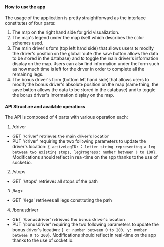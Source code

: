 #### How to use the app
The usage of the application is pretty straightforward as the interface constitutes of four parts:
1. The map on the right hand side for grid visualization.
2. The map's legend under the map itself which describes the color schemes used.
3. The main driver's form (top left hand side) that allows users to modify the driver's position on the global route (the save button allows the data to be stored in the database) and to toggle the main driver's information display on the map. Users can also find information under the form such as how much time is left for the driver in order to complete all the remaining legs.
4. The bonus driver's form (bottom left hand side) that allows users to modify the bonus driver's absolute position on the map (same thing, the save button allows the data to be stored in the database) and to toggle the bonus driver's information display on the map.

#### API Structure and available operations
The API is composed of 4 parts with various operation each:
1. /driver
  - GET '/driver' retrieves the main driver's location
  - PUT '/driver' requiring the two following parameters to update the driver's location: ```{ activeLegID: 2 letter string representing a leg between two existing stops, legProgress: number between 0 to 100}```. Modifications should reflect in real-time on the app thanks to the use of socket.io.
2. /stops
  - GET '/stops' retrieves all stops of the path
3. /legs
  - GET '/legs' retrieves all legs constituting the path
4. /bonusdriver
  - GET '/bonusdriver' retrieves the bonus driver's location
  - PUT '/bonusdriver' requiring the two following parameters to update the bonus driver's location: ```{ x: number between 0 to 200, y: number between 0 to 200}```. Modifications should reflect in real-time on the app thanks to the use of socket.io.
